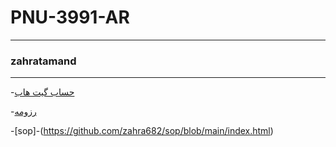 # PNU-3991-AR
---------
### zahratamand
----------
-[حساب گیت هاب](https://github.com/zahra682)
</s></s>


-[رزومه](https://zahra682.github.io)


-[sop]-(https://github.com/zahra682/sop/blob/main/index.html)



